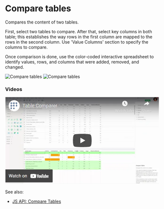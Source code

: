 <!-- TITLE: Compare tables -->
<!-- SUBTITLE: -->

# Compare tables

Compares the content of two tables.

First, select two tables to compare. After that, select key columns in both table; this establishes
the way rows in the first column are mapped to the rows in the second column. Use 'Value Columns'
section to specify the columns to compare.

Once comparison is done, use the color-coded interactive spreadsheet to identify values, rows, and
columns that were added, removed, and changed.

![Compare tables](../uploads/dialogs/compare-tables.png "Compare tables")
![Compare tables](../uploads/gifs/compare-tables.gif "Compare tables")

### Videos

[![Compare Tables](../uploads/youtube/compare_tables.png "Open on Youtube")](hhttps://www.youtube.com/watch?v=rUHFwO1iQUg)

See also:
* [JS API: Compare Tables](https://public.datagrok.ai/js/samples/data-frame/compare-tables)



